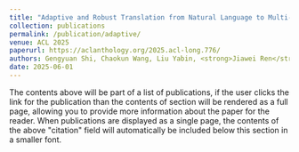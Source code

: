 ```yaml
---
title: "Adaptive and Robust Translation from Natural Language to Multi-model Query Languages"
collection: publications
permalink: /publication/adaptive/
venue: ACL 2025
paperurl: https://aclanthology.org/2025.acl-long.776/
authors: Gengyuan Shi, Chaokun Wang, Liu Yabin, <strong>Jiawei Ren</strong>
date: 2025-06-01
---
```

The contents above will be part of a list of publications, if the user clicks the link for the publication than the contents of section will be rendered as a full page, allowing you to provide more information about the paper for the reader. When publications are displayed as a single page, the contents of the above "citation" field will automatically be included below this section in a smaller font.
